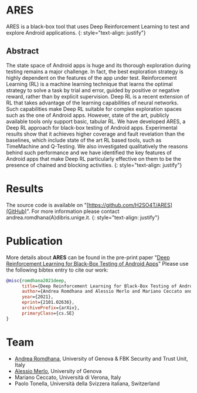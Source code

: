 # ARES

ARES is a black-box tool that uses Deep Reinforcement Learning to test and explore Android applications.
{: style="text-align: justify"}

## Abstract

The state space of Android apps is huge and its thorough exploration during testing remains a major challenge. In fact, the best exploration strategy is highly dependent on the features of the app under test. Reinforcement Learning (RL) is a machine learning technique that learns the optimal strategy to solve a task by trial and error, guided by positive or negative reward, rather than by explicit supervision. Deep RL is a recent extension of RL that takes advantage of the learning capabilities of neural networks. Such capabilities make Deep RL suitable for complex exploration spaces such as the one of Android apps. However, state of the art, publicly available tools only support basic, tabular RL. We have developed ARES, a Deep RL approach for black-box testing of Android apps. Experimental results show that it achieves higher coverage and fault revelation than the baselines, which include state of the art RL based tools, such as TimeMachine and Q-Testing. We also investigated qualitatively the reasons behind such performance and we have identified the key features of Android apps that make Deep RL particularly effective on them to be the presence of chained and blocking activities.
{: style="text-align: justify"}

# Results

The source code is available on "[https://github.com/H2SO4T/ARES](GitHub)".
For more information please contact andrea.romdhana(A)dibris.unige.it.
{: style="text-align: justify"}

# Publication

More details about **ARES** can be found in the pre-print paper "[Deep Reinforcement Learning for Black-Box Testing of Android Apps](https://arxiv.org/abs/2101.02636)"
Please use the following bibtex entry to cite our work:
```BibTex
@misc{romdhana2021deep,
      title={Deep Reinforcement Learning for Black-Box Testing of Android Apps}, 
      author={Andrea Romdhana and Alessio Merlo and Mariano Ceccato and Paolo Tonella},
      year={2021},
      eprint={2101.02636},
      archivePrefix={arXiv},
      primaryClass={cs.SE}
}
```

# Team

- [Andrea Romdhana](../people/andrea_romdhana/), University of Genova & FBK Security and Trust Unit, Italy
- [Alessio Merlo](../people/alessio_merlo/), University of Genova
- Mariano Ceccato, Università di Verona, Italy
- Paolo Tonella, Università della Svizzera italiana, Switzerland